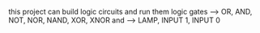 this project can build logic circuits and run them 
logic gates --> OR, AND, NOT, NOR, NAND, XOR, XNOR
and --> LAMP, INPUT 1, INPUT 0
